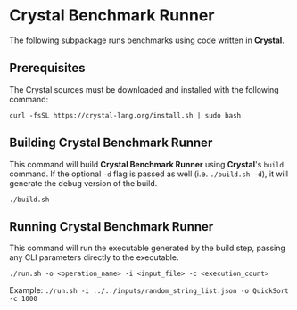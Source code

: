 # Crystal Benchmark Runner

The following subpackage runs benchmarks using code written in **Crystal**.

## Prerequisites

The Crystal sources must be downloaded and installed with the following command:

```
curl -fsSL https://crystal-lang.org/install.sh | sudo bash
```

## Building Crystal Benchmark Runner

This command will build **Crystal Benchmark Runner** using **Crystal**'s `build` command. If the optional `-d` flag is passed as well (i.e. `./build.sh -d`), it will generate the debug version of the build.
```
./build.sh
```

## Running Crystal Benchmark Runner

This command will run the executable generated by the build step, passing any CLI parameters directly to the executable.
```
./run.sh -o <operation_name> -i <input_file> -c <execution_count>
```

Example: `./run.sh -i ../../inputs/random_string_list.json -o QuickSort -c 1000`